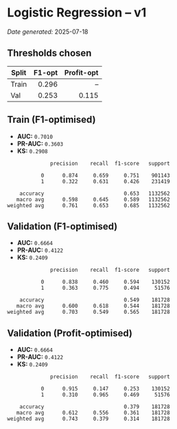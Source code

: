 # Logistic Regression – v1  
*Date generated:* 2025-07-18

## Thresholds chosen
| Split | F1-opt | Profit-opt |
|-------|-------:|-----------:|
| Train | 0.296 | – |
| Val | 0.253 | 0.115 |

## Train (F1-optimised)
- **AUC:** `0.7010`  
- **PR-AUC:** `0.3603`  
- **KS:** `0.2908`  

```text
              precision    recall  f1-score   support

           0      0.874     0.659     0.751    901143
           1      0.322     0.631     0.426    231419

    accuracy                          0.653   1132562
   macro avg      0.598     0.645     0.589   1132562
weighted avg      0.761     0.653     0.685   1132562

```

## Validation (F1-optimised)
- **AUC:** `0.6664`  
- **PR-AUC:** `0.4122`  
- **KS:** `0.2409`  

```text
              precision    recall  f1-score   support

           0      0.838     0.460     0.594    130152
           1      0.363     0.775     0.494     51576

    accuracy                          0.549    181728
   macro avg      0.600     0.618     0.544    181728
weighted avg      0.703     0.549     0.565    181728

```

## Validation (Profit-optimised)
- **AUC:** `0.6664`  
- **PR-AUC:** `0.4122`  
- **KS:** `0.2409`  

```text
              precision    recall  f1-score   support

           0      0.915     0.147     0.253    130152
           1      0.310     0.965     0.469     51576

    accuracy                          0.379    181728
   macro avg      0.612     0.556     0.361    181728
weighted avg      0.743     0.379     0.314    181728

```

